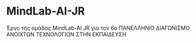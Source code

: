 # MindLab-AI-JR
Έργο της ομάδας MindLab-AI JR για τον 6ο ΠΑΝΕΛΛΗΝΙΟ ΔΙΑΓΩΝΙΣΜΟ ΑΝΟΙΧΤΩΝ ΤΕΧΝΟΛΟΓΙΩΝ ΣΤΗΝ ΕΚΠΑΙΔΕΥΣΗ

